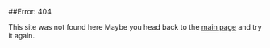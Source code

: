 ##Error: 404

This site was not found here
Maybe you head back to the [main page](https://kejax.github.io/Hive-Stats-Bot) and try it again.
